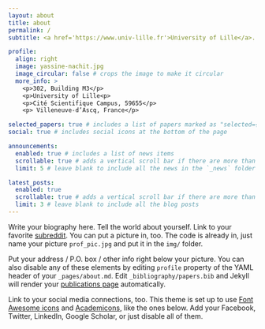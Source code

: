 ```yaml
---
layout: about
title: about
permalink: /
subtitle: <a href='https://www.univ-lille.fr'>University of Lille</a>. <a href='https://math.univ-lille.fr/equipes-de-recherche/probabilites-et-statistique'>Paul Painlevé Laboratory</a>. yassine[dot]nachit [at] univ-lille[dot]fr

profile:
  align: right
  image: yassine-nachit.jpg
  image_circular: false # crops the image to make it circular
  more_info: >
    <p>302, Building M3</p>
    <p>University of Lille<p> 
    <p>Cité Scientifique Campus, 59655</p>
    <p> Villeneuve-d’Ascq, France</p>

selected_papers: true # includes a list of papers marked as "selected={true}"
social: true # includes social icons at the bottom of the page

announcements:
  enabled: true # includes a list of news items
  scrollable: true # adds a vertical scroll bar if there are more than 3 news items
  limit: 5 # leave blank to include all the news in the `_news` folder

latest_posts:
  enabled: true
  scrollable: true # adds a vertical scroll bar if there are more than 3 new posts items
  limit: 3 # leave blank to include all the blog posts
---
```


Write your biography here. Tell the world about yourself. Link to your favorite [subreddit](http://reddit.com). You can put a picture in, too. The code is already in, just name your picture `prof_pic.jpg` and put it in the `img/` folder.

Put your address / P.O. box / other info right below your picture. You can also disable any of these elements by editing `profile` property of the YAML header of your `_pages/about.md`. Edit `_bibliography/papers.bib` and Jekyll will render your [publications page](/al-folio/publications/) automatically.

Link to your social media connections, too. This theme is set up to use [Font Awesome icons](https://fontawesome.com/) and [Academicons](https://jpswalsh.github.io/academicons/), like the ones below. Add your Facebook, Twitter, LinkedIn, Google Scholar, or just disable all of them.
